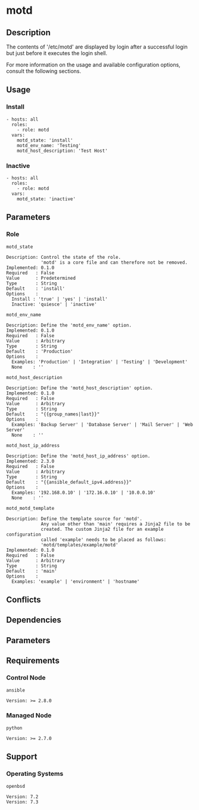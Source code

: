 # motd

## Description

The contents of '/etc/motd' are displayed by login after a successful login but
just before it executes the login shell.

For more information on the usage and available configuration options,
consult the following sections.

## Usage

### Install

```
- hosts: all
  roles:
    - role: motd
  vars:
    motd_state: 'install'
    motd_env_name: 'Testing'
    motd_host_description: 'Test Host'
```

### Inactive

```
- hosts: all
  roles:
    - role: motd
  vars:
    motd_state: 'inactive'
```

## Parameters

### Role

`motd_state`

    Description: Control the state of the role.
                 'motd' is a core file and can therefore not be removed.
    Implemented: 0.1.0
    Required   : False
    Value      : Predetermined
    Type       : String
    Default    : 'install'
    Options    :
      Install : 'true' | 'yes' | 'install'
      Inactive: 'quiesce' | 'inactive'

`motd_env_name`

    Description: Define the 'motd_env_name' option.
    Implemented: 0.1.0
    Required   : False
    Value      : Arbitrary
    Type       : String
    Default    : 'Production'
    Options    :
      Examples: 'Production' | 'Integration' | 'Testing' | 'Development'
      None    : ''

`motd_host_description`

    Description: Define the 'motd_host_description' option.
    Implemented: 0.1.0
    Required   : False
    Value      : Arbitrary
    Type       : String
    Default    : "{{group_names|last}}"
    Options    :
      Examples: 'Backup Server' | 'Database Server' | 'Mail Server' | 'Web Server'
      None    : ''

`motd_host_ip_address`

    Description: Define the 'motd_host_ip_address' option.
    Implemented: 2.3.0
    Required   : False
    Value      : Arbitrary
    Type       : String
    Default    : "{{ansible_default_ipv4.address}}"
    Options    :
      Examples: '192.168.0.10' | '172.16.0.10' | '10.0.0.10'
      None    : ''

`motd_motd_template`

    Description: Define the template source for 'motd'.
                 Any value other than 'main' requires a Jinja2 file to be
                 created. The custom Jinja2 file for an example configuration
                 called 'example' needs to be placed as follows:
                 'motd/templates/example/motd'
    Implemented: 0.1.0
    Required   : False
    Value      : Arbitrary
    Type       : String
    Default    : 'main'
    Options    :
      Examples: 'example' | 'environment' | 'hostname'

## Conflicts

## Dependencies

## Parameters

## Requirements

### Control Node

`ansible`

    Version: >= 2.8.0

### Managed Node

`python`

    Version: >= 2.7.0

## Support

### Operating Systems

`openbsd`

    Version: 7.2
    Version: 7.3

